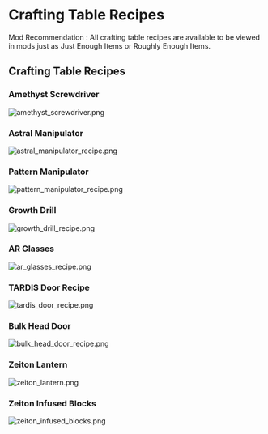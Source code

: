 # Crafting Table Recipes

Mod Recommendation
: All crafting table recipes are available to be viewed in mods just as Just Enough Items or Roughly Enough Items.

## Crafting Table Recipes

### Amethyst Screwdriver
![amethyst_screwdriver.png](amethyst_screwdriver.png)

### Astral Manipulator
![astral_manipulator_recipe.png](astral_manipulator_recipe.png)

### Pattern Manipulator
![pattern_manipulator_recipe.png](pattern_manipulator_recipe.png)

### Growth Drill
![growth_drill_recipe.png](growth_drill_recipe.png)

### AR Glasses
![ar_glasses_recipe.png](ar_glasses_recipe.png)

### TARDIS Door Recipe
![tardis_door_recipe.png](tardis_door_recipe.png)

### Bulk Head Door
![bulk_head_door_recipe.png](bulk_head_door_recipe.png)

### Zeiton Lantern
![zeiton_lantern.png](zeiton_lantern.png)

### Zeiton Infused Blocks
![zeiton_infused_blocks.png](zeiton_infused_blocks.png)